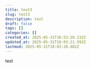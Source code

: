 ```yaml
---
title: test3
slug: test3
description: test
draft: false
tags: []
categories: []
created_at: 2025-05-31T16:53:28.232Z
updated_at: 2025-05-31T18:03:21.592Z
lastmod: 2025-05-31T18:03:28.602Z
---
```


test
